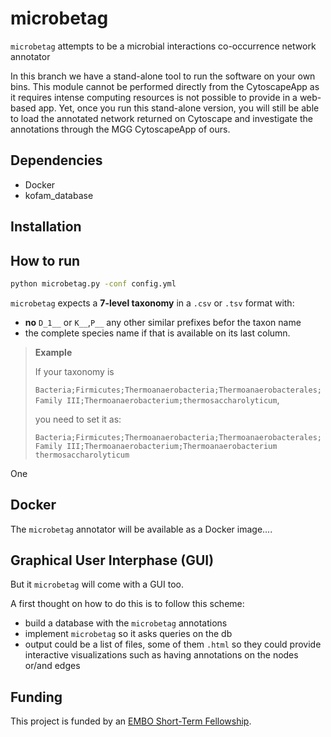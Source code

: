 # microbetag

`microbetag` attempts to be a microbial interactions co-occurrence network annotator

In this branch we have a stand-alone tool to run the software on your own bins.
This module cannot be performed directly from the CytoscapeApp as it requires intense computing resources is not possible to provide in a web-based app.
Yet, once you run this stand-alone version, you will still be able to load the annotated network returned on Cytoscape and investigate the annotations through the MGG CytoscapeApp of ours.

## Dependencies

- Docker
- kofam_database




## Installation

## How to run

```bash
python microbetag.py -conf config.yml 
```

`microbetag` expects a **7-level taxonomy** in a `.csv` or `.tsv` format with:

* **no** `D_1__` or `K__`,`P__` any other similar prefixes befor the taxon name
* the complete species name if that is available on its last column.

> **Example**
>
> If your taxonomy is
>
> `Bacteria;Firmicutes;Thermoanaerobacteria;Thermoanaerobacterales;Family III;Thermoanaerobacterium;thermosaccharolyticum`,
>
> you need to set it as:
>
> `Bacteria;Firmicutes;Thermoanaerobacteria;Thermoanaerobacterales;Family III;Thermoanaerobacterium;Thermoanaerobacterium thermosaccharolyticum`

One

## Docker

The `microbetag` annotator will be available as a Docker image....

## Graphical User Interphase (GUI)

But it `microbetag` will come with a GUI too.

A first thought on how to do this is to follow this scheme:

- build a database with the `microbetag` annotations
- implement `microbetag` so it asks queries on the db
- output could be a list of files, some of them `.html` so they could provide interactive visualizations such as having annotations on the nodes or/and edges

## Funding

This project is funded by an [EMBO Short-Term Fellowship](https://www.embo.org/funding/fellowships-grants-and-career-support/scientific-exchange-grants/).
